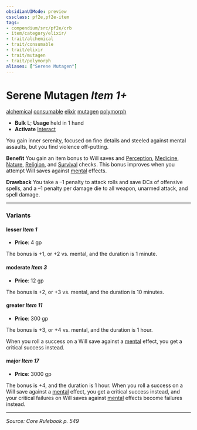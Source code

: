 ```yaml
---
obsidianUIMode: preview
cssclass: pf2e,pf2e-item
tags:
- compendium/src/pf2e/crb
- item/category/elixir/
- trait/alchemical
- trait/consumable
- trait/elixir
- trait/mutagen
- trait/polymorph
aliases: ["Serene Mutagen"]
---
```

# Serene Mutagen *Item 1+*  
[alchemical](alchemical.md "Alchemical Item Trait")  [consumable](consumable.md "Consumable Item Trait")  [elixir](elixir.md "Elixir Item Trait")  [mutagen](mutagen.md "Mutagen Item Trait")  [polymorph](polymorph.md "Polymorph Effect Trait")  

- **Bulk** L; **Usage** held in 1 hand
- **Activate** [Interact](interact.md)

You gain inner serenity, focused on fine details and steeled against mental assaults, but you find violence off-putting.

**Benefit** You gain an item bonus to Will saves and [Perception](skills.md#Perception), [Medicine](skills.md#Medicine), [Nature](skills.md#Nature), [Religion](skills.md#Religion), and [Survival](skills.md#Survival) checks. This bonus improves when you attempt Will saves against [mental](mental.md "Mental Effect Trait") effects.

**Drawback** You take a –1 penalty to attack rolls and save DCs of offensive spells, and a –1 penalty per damage die to all weapon, unarmed attack, and spell damage.

---

### Variants

#### lesser *Item 1*

- **Price**: 4 gp

The bonus is +1, or +2 vs. mental, and the duration is 1 minute.

#### moderate *Item 3*

- **Price**: 12 gp

The bonus is +2, or +3 vs. mental, and the duration is 10 minutes.

#### greater *Item 11*

- **Price**: 300 gp

The bonus is +3, or +4 vs. mental, and the duration is 1 hour.

When you roll a success on a Will save against a [mental](mental.md "Mental Effect Trait") effect, you get a critical success instead.

#### major *Item 17*

- **Price**: 3000 gp

The bonus is +4, and the duration is 1 hour. When you roll a success on a Will save against a [mental](mental.md "Mental Effect Trait") effect, you get a critical success instead, and your critical failures on Will saves against [mental](mental.md "Mental Effect Trait") effects become failures instead.

---
*Source: Core Rulebook p. 549*